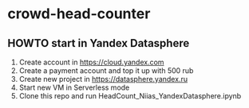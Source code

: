 # crowd-head-counter
## HOWTO start in Yandex Datasphere
1. Create account in https://cloud.yandex.com
2. Create a payment account and top it up with 500 rub
3. Create new project in https://datasphere.yandex.ru
4. Start new VM in Serverless mode
5. Clone this repo and run HeadCount_Niias_YandexDatasphere.ipynb
